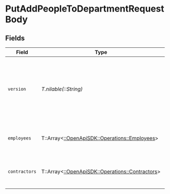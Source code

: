 # PutAddPeopleToDepartmentRequestBody


## Fields

| Field                                                                                                                                                                         | Type                                                                                                                                                                          | Required                                                                                                                                                                      | Description                                                                                                                                                                   |
| ----------------------------------------------------------------------------------------------------------------------------------------------------------------------------- | ----------------------------------------------------------------------------------------------------------------------------------------------------------------------------- | ----------------------------------------------------------------------------------------------------------------------------------------------------------------------------- | ----------------------------------------------------------------------------------------------------------------------------------------------------------------------------- |
| `version`                                                                                                                                                                     | *T.nilable(::String)*                                                                                                                                                         | :heavy_minus_sign:                                                                                                                                                            | The current version of the object. See the [versioning guide](https://docs.gusto.com/embedded-payroll/docs/versioning#object-layer) for information on how to use this field. |
| `employees`                                                                                                                                                                   | T::Array<[::OpenApiSDK::Operations::Employees](../../models/operations/employees.md)>                                                                                         | :heavy_minus_sign:                                                                                                                                                            | Array of employees to add to the department                                                                                                                                   |
| `contractors`                                                                                                                                                                 | T::Array<[::OpenApiSDK::Operations::Contractors](../../models/operations/contractors.md)>                                                                                     | :heavy_minus_sign:                                                                                                                                                            | Array of contractors to add to the department                                                                                                                                 |
